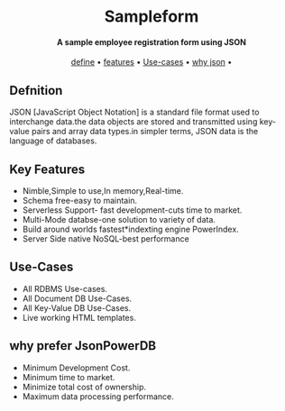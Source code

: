 <h1 align="center">
Sampleform
  <br>
</h1>
<h4 align="center">A sample employee registration form using JSON </h4>

<p align="center">
  <a href="#defnition">define</a> •
  <a href="#Key Features">features</a> •
  <a href="#Use-Cases">Use-cases</a> •
  <a href="#why prefer JsonPowerDB">why json</a> •
</p>

## Defnition
JSON [JavaScript Object Notation] is a standard file format used to 
interchange data.the data objects are stored and transmitted using 
key-value pairs and array data types.in simpler terms, JSON data is 
the language of databases.

## Key Features
* Nimble,Simple to use,In memory,Real-time.
* Schema free-easy to maintain.
* Serverless Support- fast development-cuts time to market.
* Multi-Mode databse-one solution to variety of data.
* Build around worlds fastest*indexting engine PowerIndex.
* Server Side native NoSQL-best performance

## Use-Cases
* All RDBMS Use-cases.
* All Document DB Use-Cases.
* All Key-Value DB Use-Cases.
* Live working HTML templates.
 
## why prefer JsonPowerDB
* Minimum Development Cost.
* Minimum time to market.
* Minimize total cost of ownership.
* Maximum data processing performance.

